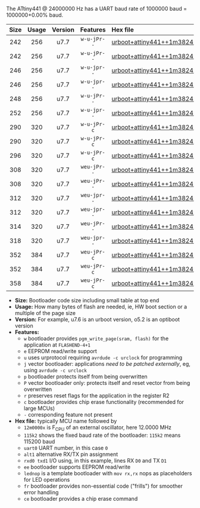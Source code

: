 The ATtiny441 @ 24000000 Hz has a UART baud rate of 1000000 baud = 1000000+0.00% baud.

|Size|Usage|Version|Features|Hex file|
|:-:|:-:|:-:|:-:|:--|
|242|256|u7.7|`w-u-jPr--`|[urboot+attiny441++1m3824x+++57k6_uart0_rxa2_txa1_lednop.hex](https://raw.githubusercontent.com/stefanrueger/urboot.hex/main/mcus/attiny441/external_oscillator/fcpu++1m3824_Hz/br+++57k6_bps/urboot+attiny441++1m3824x+++57k6_uart0_rxa2_txa1_lednop.hex)|
|242|256|u7.7|`w-u-jPr--`|[urboot+attiny441++1m3824x+++57k6_uart1_rxa4_txa5_lednop.hex](https://raw.githubusercontent.com/stefanrueger/urboot.hex/main/mcus/attiny441/external_oscillator/fcpu++1m3824_Hz/br+++57k6_bps/urboot+attiny441++1m3824x+++57k6_uart1_rxa4_txa5_lednop.hex)|
|246|256|u7.7|`w-u-jpr--`|[urboot+attiny441++1m3824x+++57k6_uart0_rxa2_txa1_lednop_fr.hex](https://raw.githubusercontent.com/stefanrueger/urboot.hex/main/mcus/attiny441/external_oscillator/fcpu++1m3824_Hz/br+++57k6_bps/urboot+attiny441++1m3824x+++57k6_uart0_rxa2_txa1_lednop_fr.hex)|
|246|256|u7.7|`w-u-jpr--`|[urboot+attiny441++1m3824x+++57k6_uart1_rxa4_txa5_lednop_fr.hex](https://raw.githubusercontent.com/stefanrueger/urboot.hex/main/mcus/attiny441/external_oscillator/fcpu++1m3824_Hz/br+++57k6_bps/urboot+attiny441++1m3824x+++57k6_uart1_rxa4_txa5_lednop_fr.hex)|
|248|256|u7.7|`w-u-jPr--`|[urboot+attiny441++1m3824x+++57k6_uart0_alt1_rxb2_txa7_lednop.hex](https://raw.githubusercontent.com/stefanrueger/urboot.hex/main/mcus/attiny441/external_oscillator/fcpu++1m3824_Hz/br+++57k6_bps/urboot+attiny441++1m3824x+++57k6_uart0_alt1_rxb2_txa7_lednop.hex)|
|252|256|u7.7|`w-u-jpr--`|[urboot+attiny441++1m3824x+++57k6_uart0_alt1_rxb2_txa7_lednop_fr.hex](https://raw.githubusercontent.com/stefanrueger/urboot.hex/main/mcus/attiny441/external_oscillator/fcpu++1m3824_Hz/br+++57k6_bps/urboot+attiny441++1m3824x+++57k6_uart0_alt1_rxb2_txa7_lednop_fr.hex)|
|290|320|u7.7|`w-u-jPr-c`|[urboot+attiny441++1m3824x+++57k6_uart0_rxa2_txa1_lednop_fr_ce.hex](https://raw.githubusercontent.com/stefanrueger/urboot.hex/main/mcus/attiny441/external_oscillator/fcpu++1m3824_Hz/br+++57k6_bps/urboot+attiny441++1m3824x+++57k6_uart0_rxa2_txa1_lednop_fr_ce.hex)|
|290|320|u7.7|`w-u-jPr-c`|[urboot+attiny441++1m3824x+++57k6_uart1_rxa4_txa5_lednop_fr_ce.hex](https://raw.githubusercontent.com/stefanrueger/urboot.hex/main/mcus/attiny441/external_oscillator/fcpu++1m3824_Hz/br+++57k6_bps/urboot+attiny441++1m3824x+++57k6_uart1_rxa4_txa5_lednop_fr_ce.hex)|
|296|320|u7.7|`w-u-jPr-c`|[urboot+attiny441++1m3824x+++57k6_uart0_alt1_rxb2_txa7_lednop_fr_ce.hex](https://raw.githubusercontent.com/stefanrueger/urboot.hex/main/mcus/attiny441/external_oscillator/fcpu++1m3824_Hz/br+++57k6_bps/urboot+attiny441++1m3824x+++57k6_uart0_alt1_rxb2_txa7_lednop_fr_ce.hex)|
|308|320|u7.7|`weu-jPr--`|[urboot+attiny441++1m3824x+++57k6_uart0_rxa2_txa1_ee_lednop.hex](https://raw.githubusercontent.com/stefanrueger/urboot.hex/main/mcus/attiny441/external_oscillator/fcpu++1m3824_Hz/br+++57k6_bps/urboot+attiny441++1m3824x+++57k6_uart0_rxa2_txa1_ee_lednop.hex)|
|308|320|u7.7|`weu-jPr--`|[urboot+attiny441++1m3824x+++57k6_uart1_rxa4_txa5_ee_lednop.hex](https://raw.githubusercontent.com/stefanrueger/urboot.hex/main/mcus/attiny441/external_oscillator/fcpu++1m3824_Hz/br+++57k6_bps/urboot+attiny441++1m3824x+++57k6_uart1_rxa4_txa5_ee_lednop.hex)|
|312|320|u7.7|`weu-jpr--`|[urboot+attiny441++1m3824x+++57k6_uart0_rxa2_txa1_ee_lednop_fr.hex](https://raw.githubusercontent.com/stefanrueger/urboot.hex/main/mcus/attiny441/external_oscillator/fcpu++1m3824_Hz/br+++57k6_bps/urboot+attiny441++1m3824x+++57k6_uart0_rxa2_txa1_ee_lednop_fr.hex)|
|312|320|u7.7|`weu-jpr--`|[urboot+attiny441++1m3824x+++57k6_uart1_rxa4_txa5_ee_lednop_fr.hex](https://raw.githubusercontent.com/stefanrueger/urboot.hex/main/mcus/attiny441/external_oscillator/fcpu++1m3824_Hz/br+++57k6_bps/urboot+attiny441++1m3824x+++57k6_uart1_rxa4_txa5_ee_lednop_fr.hex)|
|314|320|u7.7|`weu-jPr--`|[urboot+attiny441++1m3824x+++57k6_uart0_alt1_rxb2_txa7_ee_lednop.hex](https://raw.githubusercontent.com/stefanrueger/urboot.hex/main/mcus/attiny441/external_oscillator/fcpu++1m3824_Hz/br+++57k6_bps/urboot+attiny441++1m3824x+++57k6_uart0_alt1_rxb2_txa7_ee_lednop.hex)|
|318|320|u7.7|`weu-jpr--`|[urboot+attiny441++1m3824x+++57k6_uart0_alt1_rxb2_txa7_ee_lednop_fr.hex](https://raw.githubusercontent.com/stefanrueger/urboot.hex/main/mcus/attiny441/external_oscillator/fcpu++1m3824_Hz/br+++57k6_bps/urboot+attiny441++1m3824x+++57k6_uart0_alt1_rxb2_txa7_ee_lednop_fr.hex)|
|352|384|u7.7|`weu-jPr-c`|[urboot+attiny441++1m3824x+++57k6_uart0_rxa2_txa1_ee_lednop_fr_ce.hex](https://raw.githubusercontent.com/stefanrueger/urboot.hex/main/mcus/attiny441/external_oscillator/fcpu++1m3824_Hz/br+++57k6_bps/urboot+attiny441++1m3824x+++57k6_uart0_rxa2_txa1_ee_lednop_fr_ce.hex)|
|352|384|u7.7|`weu-jPr-c`|[urboot+attiny441++1m3824x+++57k6_uart1_rxa4_txa5_ee_lednop_fr_ce.hex](https://raw.githubusercontent.com/stefanrueger/urboot.hex/main/mcus/attiny441/external_oscillator/fcpu++1m3824_Hz/br+++57k6_bps/urboot+attiny441++1m3824x+++57k6_uart1_rxa4_txa5_ee_lednop_fr_ce.hex)|
|358|384|u7.7|`weu-jPr-c`|[urboot+attiny441++1m3824x+++57k6_uart0_alt1_rxb2_txa7_ee_lednop_fr_ce.hex](https://raw.githubusercontent.com/stefanrueger/urboot.hex/main/mcus/attiny441/external_oscillator/fcpu++1m3824_Hz/br+++57k6_bps/urboot+attiny441++1m3824x+++57k6_uart0_alt1_rxb2_txa7_ee_lednop_fr_ce.hex)|

- **Size:** Bootloader code size including small table at top end
- **Usage:** How many bytes of flash are needed, ie, HW boot section or a multiple of the page size
- **Version:** For example, u7.6 is an urboot version, o5.2 is an optiboot version
- **Features:**
  + `w` bootloader provides `pgm_write_page(sram, flash)` for the application at `FLASHEND-4+1`
  + `e` EEPROM read/write support
  + `u` uses urprotocol requiring `avrdude -c urclock` for programming
  + `j` vector bootloader: applications *need to be patched externally*, eg, using `avrdude -c urclock`
  + `p` bootloader protects itself from being overwritten
  + `P` vector bootloader only: protects itself and reset vector from being overwritten
  + `r` preserves reset flags for the application in the register R2
  + `c` bootloader provides chip erase functionality (recommended for large MCUs)
  + `-` corresponding feature not present
- **Hex file:** typically MCU name followed by
  + `12m0000x` is F<sub>CPU</sub> of an external oscillator, here 12.0000 MHz
  + `115k2` shows the fixed baud rate of the bootloader: `115k2` means 115200 baud
  + `uart0` UART number, in this case `0`
  + `alt1` alternative RX/TX pin assignment
  + `rxd0 txd1` I/O using, in this example, lines RX `D0` and TX `D1`
  + `ee` bootloader supports EEPROM read/write
  + `lednop` is a template bootloader with `mov rx,rx` nops as placeholders for LED operations
  + `fr` bootloader provides non-essential code ("frills") for smoother error handling
  + `ce` bootloader provides a chip erase command
